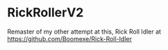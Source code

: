 # RickRollerV2

Remaster of my other attempt at this, Rick Roll Idler at https://github.com/Boomexe/Rick-Roll-Idler
